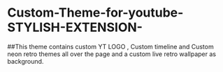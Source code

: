 # Custom-Theme-for-youtube-STYLISH-EXTENSION-


##This theme contains custom YT LOGO , Custom timeline and Custom neon retro themes all over the page and a custom live retro wallpaper as background.
